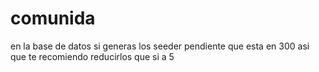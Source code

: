 # comunida

en la base de datos si generas los seeder 
pendiente que esta en 300 asi que te recomiendo reducirlos 
que si a 5 
